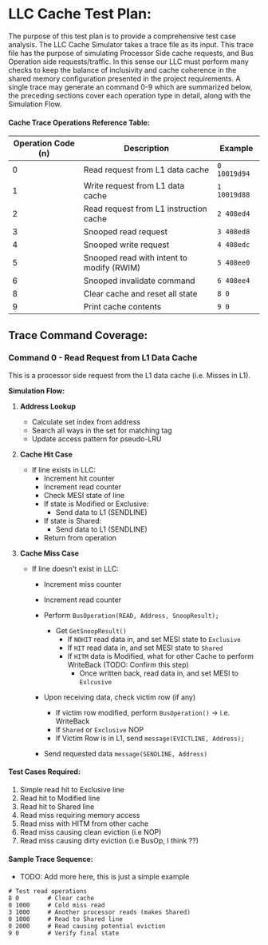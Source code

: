 # LLC Cache Test Plan:
The purpose of this test plan is to provide a comprehensive test case analysis. The LLC Cache Simulator takes a trace file as its input. This trace file has the purpose 
of simulating Processor Side cache requests, and Bus Operation side requests/traffic. In this sense our LLC must perform many checks to keep the balance of inclusivity and cache coherence
in the shared memory configuration presented in the project requirements. A single trace may generate an command 0-9 which are summarized below, the preceding sections cover each operation type in detail, 
along with the Simulation Flow. 

#### Cache Trace Operations Reference Table:
| Operation Code (n) | Description | Example |
|-------------------|-------------|----------|
| 0 | Read request from L1 data cache | `0 10019d94` |
| 1 | Write request from L1 data cache | `1 10019d88` |
| 2 | Read request from L1 instruction cache | `2 408ed4` |
| 3 | Snooped read request | `3 408ed8` |
| 4 | Snooped write request | `4 408edc` |
| 5 | Snooped read with intent to modify (RWIM) | `5 408ee0` |
| 6 | Snooped invalidate command | `6 408ee4` |
| 8 | Clear cache and reset all state | `8 0` |
| 9 | Print cache contents | `9 0` |

## Trace Command Coverage: 
### Command 0 - Read Request from L1 Data Cache
This is a processor side request from the L1 data cache (i.e. Misses in L1). 

**Simulation Flow:** 
1. **Address Lookup**
   - Calculate set index from address
   - Search all ways in the set for matching tag
   - Update access pattern for pseudo-LRU

2. **Cache Hit Case**
   - If line exists in LLC:
     * Increment hit counter
     * Increment read counter
     * Check MESI state of line
     * If state is Modified or Exclusive:
         - Send data to L1 (SENDLINE)
     * If state is Shared:
         - Send data to L1 (SENDLINE)
     * Return from operation

3. **Cache Miss Case**
   - If line doesn't exist in LLC:
     * Increment miss counter
     * Increment read counter
     * Perform `BusOperation(READ, Address, SnoopResult);`
        * Get `GetSnoopResult()`
            * If `NOHIT` read data in, and set MESI state to `Exclusive`
            * If `HIT` read data in, and set MESI state to `Shared` 
            * If `HITM` data is Modified, what for other Cache to perform WriteBack (TODO: Confirm this step)
                * Once written back, read data in, and set MESI to `Exlcusive`
     * Upon receiving data, check victim row (if any)
        * If victim row modified, perform `BusOperation()` -> i.e. WriteBack 
        * If `Shared` or `Exclusive` NOP
        * If Victim Row is in L1, send `message(EVICTLINE, Address);`

     * Send requested data `message(SENDLINE, Address)`


#### Test Cases Required:
1. Simple read hit to Exclusive line
2. Read hit to Modified line
3. Read hit to Shared line
4. Read miss requiring memory access
5. Read miss with HITM from other cache
6. Read miss causing clean eviction (i.e NOP)
7. Read miss causing dirty eviction (i.e BusOp, I think ??)

#### Sample Trace Sequence:
- TODO: Add more here, this is just a simple example
```
# Test read operations
8 0        # Clear cache
0 1000     # Cold miss read
3 1000     # Another processor reads (makes Shared)
0 1000     # Read to Shared line
0 2000     # Read causing potential eviction
9 0        # Verify final state
```